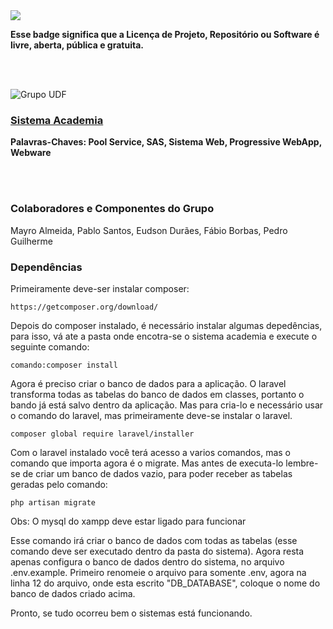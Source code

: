 <br/>
<br/>

![](https://img.shields.io/badge/License-GPLv3-blue.svg)

**Esse badge significa que a Licença de Projeto, Repositório ou Software é livre, aberta, pública e gratuita.**

<br/>
<br/>

![Grupo UDF](http://3.bp.blogspot.com/-RizzfGXtv10/T6FdxUrlE5I/AAAAAAAAAFE/9Ytah8msyt8/s1600/30276_114631768573823_114631328573867_83786_1421735_n.jpg)

### [Sistema Academia](https://b10f241d-81cc-4afe-909a-8399384f986d.ws-us02.gitpod.io/#/workspace/projetointerdisciplinar)
**Palavras-Chaves: Pool Service, SAS, Sistema Web, Progressive WebApp, Webware**

<br/>
<br/>

### Colaboradores e Componentes do Grupo
Mayro Almeida, Pablo Santos, Eudson Durães, Fábio Borbas, Pedro Guilherme 

### Dependências

Primeiramente deve-ser instalar composer: 

``https://getcomposer.org/download/``

Depois do composer instalado, é necessário instalar algumas depedências, para isso, vá ate a pasta onde encotra-se o sistema academia e execute o seguinte comando:

``comando:composer install``

Agora é preciso criar o banco de dados para a aplicação. O laravel transforma todas as tabelas do banco de dados em classes, portanto o bando já está salvo dentro da aplicação. Mas para cria-lo e necessário usar o comando do laravel, mas primeiramente deve-se instalar o laravel.

``composer global require laravel/installer``

Com o laravel instalado você terá acesso a varios comandos, mas o comando que importa agora é o migrate. Mas antes de executa-lo lembre-se de criar um banco de dados vazio, para poder receber as tabelas geradas pelo comando:

``php artisan migrate``

Obs: O mysql do xampp deve estar ligado para funcionar

Esse comando irá criar o banco de dados com todas as tabelas (esse comando deve ser executado dentro da pasta do sistema). Agora resta apenas configura o banco de dados dentro do sistema, no arquivo .env.example. Primeiro renomeie o arquivo para somente .env, agora na linha 12 do arquivo, onde esta escrito "DB_DATABASE", coloque o nome do banco de dados criado acima.

Pronto, se tudo ocorreu bem o sistemas está funcionando.
<br/>
<br/>
<br/>
